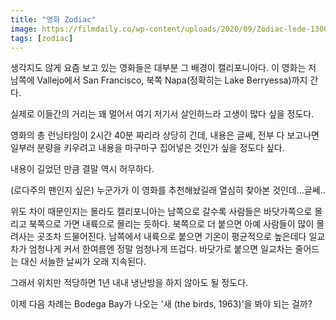 ```yaml
---
title: "영화 Zodiac"
image: https://filmdaily.co/wp-content/uploads/2020/09/Zodiac-lede-1300x731.jpg
tags: [zodiac]
---
```


생각지도 않게 요즘 보고 있는 영화들은 대부분 그 배경이 캘리포니아다. 이 영화는 저 남쪽에 Vallejo에서 San Francisco, 북쪽 Napa(정확히는 Lake Berryessa)까지 간다. 

실제로 이들간의 거리는 꽤 멀어서 여기 저기서 살인하느라 고생이 많다 싶을 정도다. 

영화의 총 런닝타임이 2시간 40분 짜리라 상당히 긴데, 내용은 글쎄, 전부 다 보고나면 일부러 분량을 키우려고 내용을 마구마구 집어넣은 것인가 싶을 정도다 싶다. 

내용이 길었던 만큼 결말 역시 허무하다.

(로다주의 팬인지 싶은) 누군가가 이 영화를 추천해놨길래 열심히 찾아본 것인데...글쎄..

위도 차이 때문인지는 몰라도 캘리포니아는 남쪽으로 갈수록 사람들은 바닷가쪽으로 몰리고 북쪽으로 가면 내륙으로 몰리는 듯하다. 북쪽으로 더 붙으면 아예 사람들이 많이 몰려사는 곳조차 드물어진다. 남쪽에서 내륙으로 붙으면 기온이 평균적으로 높은데다 일교차가 엄청나게 커서 한여름엔 정말 엄청나게 뜨겁다. 바닷가로 붙으면 일교차는 줄어드는 대신 서늘한 날씨가 오래 지속된다. 

그래서 위치만 적당하면 1년 내내 냉난방을 하지 않아도 될 정도다. 

이제 다음 차례는 Bodega Bay가 나오는 '새 (the birds, 1963)'을 봐야 되는 걸까?